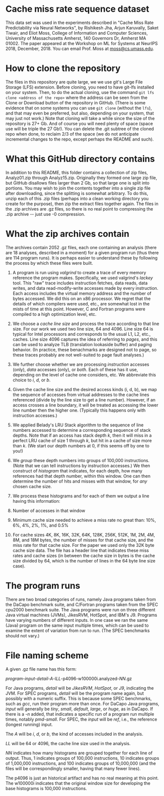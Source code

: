 # Cache miss rate sequence dataset

This data set was used in the experiments described in "Cache Miss Rate Predictability via Neural Networks",
by Rishikesh Jha, Arjun Karuvally, Saket Tiwair, and Eliot Moss, College of Information and Computer Sciences,
University of Massachusetts Amherst, 140 Governors Dr, Amherst MA 01002.
The paper appeared at the Workshop on ML for Systems at NeurIPS 2018, December, 2018.
You can email Prof. Moss at moss@cs.umass.edu.

# How to clone the repository

The files in this repository are quite large, we we use git's Large File Storage (LFS) extension.
Before cloning, you need to have git-lfs installed on your system.  Then, to do the actual cloning,
use the command `git lfs clone <address of the repo>` where the address can be seen from the Clone
or Download button of the repository in GitHub.  (There is some evidence that on some systems you
can use `git clone` (without the `lfs`), and that may even be preferred, but also, depending on
your system, that may just not work.)  Note that cloning will take a while since the size
of the repository is 27+ Gb.  And of course you will need plenty of space (space use will be triple
the 27 Gb!).  You can delete the .git subtree of the cloned repo when done, to reclaim 2/3 of the space
(we do not anticipate incremental changes to the repo, except perhaps the README and such).

# What this GitHub directory contains

In addition to this README, this folder contains a collection of zip files, Analyz01.zip through Analyz15.zip.
Originally they formed one large zip file, but GitHub disallows files larger than 2 Gb, so that large one is
split into portions.  You may wish to join the contents together into a single zip file after downloading,
since the splitting is somewhat arbitrary.  To do this, unzip each of this .zip files (perhaps into a clean
working directory you create for the purpose), then zip the extract files together again.  The files in the
.zip archives are .gz files, so there is no real point to compressing the .zip archive -- just use -0
compression.

# What the zip archives contain

The archives contain 2052 .gz files, each one containing an analysis (there are 18 analyses,
described in a moment) for a given program run (thus there are 114 program runs).  It is perhaps
easier to understand these by following the process by which these files were built.

1.  A program is run using *valgrind* to create a trace of every memory reference the program
makes.  Specifically, we used valgrind's *lackey* tool.  This "raw" trace includes instruction
fetches, data reads, data writes, and data read-modify-write accesses made by every instruction.
Each access includes the virtual memory address and the number of bytes accessed.  We did this
on an x86 processor.  We regret that the details of which compilers were used, etc., are somewhat
lost in the mists of time at this point.  However, C and Fortran programs were compiled to a high
optimization level, etc.

1.  We choose a *cache line size* and process the trace according to that line size.  For our work we
used two line size, 64 and 4096.  Line size 64 is typical for Intel processors and corresponds to the
usual L1, L2, etc., caches.  Line size 4096 captures the idea of referring to *pages*, and this can be
used to analyze TLB (translation lookaside buffer) and paging behavior.  (In practice, these benachmarks
are designed not to page, so these traces probably are not well-suited to page fault analyses.)

1. We further choose whether we are processing *instruction* accesses (only), *data* accesses (only),
or *both*.  Each of these has it use, depending on the level of cache one considers, etc.  We abbreviate
this choice to *i*, *d*, or *b*.

1. Given the cache line size and the desired access kinds (i, d, b), we map the sequence of accesses from
virtual addresses to the cache lines referenced (divide by the line size to get a line number).  However,
if an access crosses a line boundary, it will be treated as accessing the lower line number then the higher
one.  (Typically this happens only with instruction accesses.)

1. We applied Belady's LRU Stack algorithm to the sequence of line numbers accessed to determine a
corresponding sequence of stack depths.  Note that if an access has stack depth *k*, then it will miss
in a perfect LRU cache of size 1 through *k*, but hit in a cache of size more than *k*.  (We start our
depth numbers at 0, if this seems off by one to you!)

1. We *group* these depth numbers into groups of 100,000 instructions.  (Note that we can tell instructions
by instruction accesses.)  We then construct of *histogram* that indicates, for each depth, how many references
had that depth number, within this window.  One can then determine the number of hits and misses with that window,
for *any* chosen cache size.

1. We process these histograms and for each of them we output a line having this information:
  1. Number of accesses in that window
  1. Minimum cache size needed to achieve a miss rate no great than: 10%, 6%, 4%, 2%, 1%, and 0.5%
  1. For cache sizes 4K, 8K, 16K, 32K, 64K, 128K, 256K, 512K, 1M, 2M, 4M, 8M, and 18M bytes, the number of misses
  for that cache size, and the miss rate for that cache size.  For the paper we used only the 32K byte cache
  size data.
The file has a header line that indicates these miss rates and cache sizes (in between the cache size in bytes
is the cache size divided by 64, which is the number of lines in the 64 byte line size case).

# The program runs

There are two broad categories of runs, namely Java programs taken from the DaCapo benchmark suite, and C/Fortran programs
taken from the SPEC cpu2000 benchmark suite.  The Java programs were run on three different Java virtual machines (JVMs),
JikesRVM, HotSpot, and IBM's J9.  Programs have varying numbers of different inputs.  In one case we ran the same (Java) program
on the same input multiple times, which can be used to examine the extent of variation from run to run.  (The SPEC benchmarks
should not vary.)

# File naming scheme

A given .gz file name has this form:

*program*-*input*-*detail*-*A*-l*LL*-p4096-w100000i.analyzed-*NN*.gz

For Java programs, *detail* will be *JikesRVM*, *HotSpot*, or *J9*, indicating the JVM.  For SPEC programs, *detail* will be the program name again, but possibly with a numeric suffix.  This is because some SPEC benchmarks, such as *gcc*, run their program more than once.  For DaCapo Java programs, *input* will generally be *tiny*, *small*, *default*, *large*, or *huge*, as in DaCapo.  If there is a *-n* added, that indicates a specific run of a program run multiple times, notably *pmd-small*.  For SPEC, the *input* will be *ref*, i.e., the reference (longest running) input.

The *A* will be *i*, *d*, or *b*, the kind of accesses included in the analysis.

*LL* will be 64 or 4096, the cache line size used in the analysis.

*NN* indicates how many histograms are grouped together for each line of output.  Thus, 1 indicates groups of 100,000 instructions, 10 indicates groups of 1,000,000 instructions, and 100 indicates groups of 10,000,000 (and the files will be correspondingly smaller, having that many fewer lines).

The p4096 is just an historical artifact and has no real meaning at this point.  The w100000i indicates that the original window size for developing the base histograms is 100,000 instructions.
